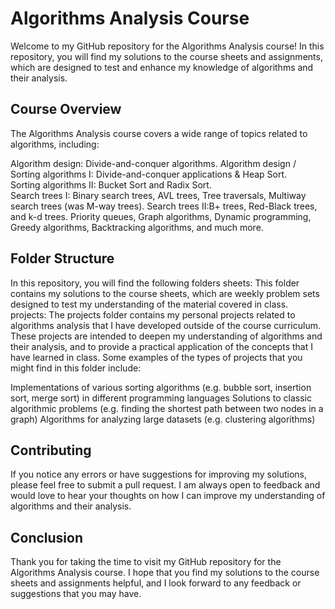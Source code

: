 
# Algorithms Analysis Course
Welcome to my GitHub repository for the Algorithms Analysis course! In this repository, you will find my solutions to the course sheets and assignments, which are designed to test and enhance my knowledge of algorithms and their analysis.

## Course Overview
The Algorithms Analysis course covers a wide range of topics related to algorithms, including:

Algorithm design: Divide-and-conquer algorithms.
Algorithm design / Sorting algorithms I: Divide-and-conquer applications & Heap Sort.  
Sorting algorithms II: Bucket Sort and Radix Sort.  
Search trees I: Binary search trees, AVL trees, Tree traversals, Multiway search trees (was M-way trees).
Search trees II:B+ trees, Red-Black trees, and k-d trees.
Priority queues, Graph algorithms, Dynamic programming, Greedy algorithms, Backtracking algorithms, and much more.



## Folder Structure
In this repository, you will find the following folders
sheets: This folder contains my solutions to the course sheets, which are weekly problem sets designed to test my understanding of the material covered in class.
projects: The projects folder contains my personal projects related to algorithms analysis that I have developed outside of the course curriculum. These projects are intended to deepen my understanding of algorithms and their analysis, and to provide a practical application of the concepts that I have learned in class.
Some examples of the types of projects that you might find in this folder include:

Implementations of various sorting algorithms (e.g. bubble sort, insertion sort, merge sort) in different programming languages
Solutions to classic algorithmic problems (e.g. finding the shortest path between two nodes in a graph)
Algorithms for analyzing large datasets (e.g. clustering algorithms)
## Contributing
If you notice any errors or have suggestions for improving my solutions, please feel free to submit a pull request. I am always open to feedback and would love to hear your thoughts on how I can improve my understanding of algorithms and their analysis.
## Conclusion
Thank you for taking the time to visit my GitHub repository for the Algorithms Analysis course. I hope that you find my solutions to the course sheets and assignments helpful, and I look forward to any feedback or suggestions that you may have.